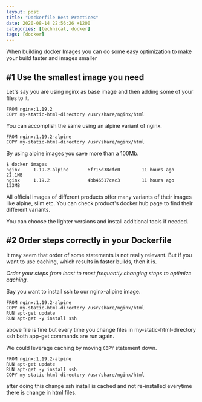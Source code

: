 ```yaml
---
layout: post
title: "Dockerfile Best Practices"
date: 2020-08-14 22:56:26 +1200
categories: [technical, docker]
tags: [docker]
---
```


When building docker Images you can do some easy optimization to make your build faster and images smaller

## #1 Use the smallest image you need

Let's say you are using nginx as base image and then adding some of your files to it.

```
FROM nginx:1.19.2
COPY my-static-html-directory /usr/share/nginx/html
```

You can accomplish the same using an alpine variant of nginx.

```
FROM nginx:1.19.2-alpine
COPY my-static-html-directory /usr/share/nginx/html
```

By using alpine images you save more than a 100Mb.

```
$ docker images
nginx     1.19.2-alpine       6f715d38cfe0        11 hours ago        22.1MB
nginx     1.19.2              4bb46517cac3        11 hours ago        133MB
```

All official images of different products offer many variants of their images like alpine, slim etc. You can check product's docker hub page to find their different variants.

You can choose the lighter versions and install additional tools if needed.

## #2 Order steps correctly in your Dockerfile

It may seem that order of some statements is not really relevant.
But if you want to use caching, which results in faster builds, then it is.

_Order your steps from least to most frequently changing steps to optimize caching._

Say you want to install ssh to our nginx-alipine image.

```
FROM nginx:1.19.2-alpine
COPY my-static-html-directory /usr/share/nginx/html
RUN apt-get update
RUN apt-get -y install ssh
```

above file is fine but every time you change files in my-static-html-directory ssh both app-get commands are run again.

We could leverage caching by moving `COPY` statement down.

```
FROM nginx:1.19.2-alpine
RUN apt-get update
RUN apt-get -y install ssh
COPY my-static-html-directory /usr/share/nginx/html
```

after doing this change ssh install is cached and not re-installed everytime there is change in html files.
